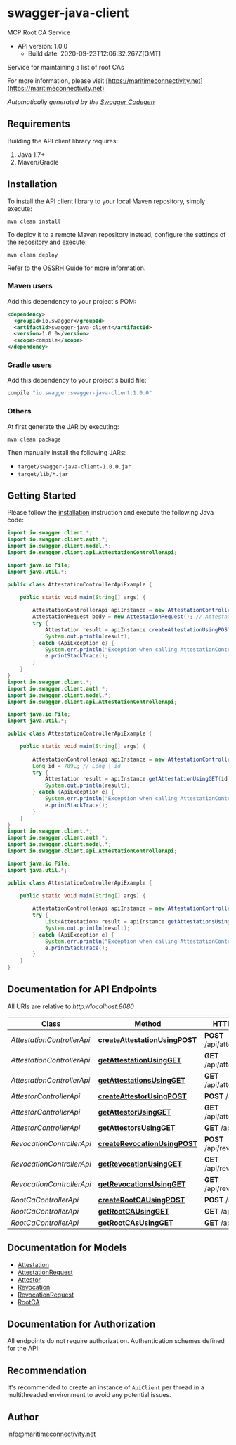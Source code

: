 # swagger-java-client

MCP Root CA Service
- API version: 1.0.0
  - Build date: 2020-09-23T12:06:32.267Z[GMT]

Service for maintaining a list of root CAs

  For more information, please visit [https://maritimeconnectivity.net](https://maritimeconnectivity.net)

*Automatically generated by the [Swagger Codegen](https://github.com/swagger-api/swagger-codegen)*


## Requirements

Building the API client library requires:
1. Java 1.7+
2. Maven/Gradle

## Installation

To install the API client library to your local Maven repository, simply execute:

```shell
mvn clean install
```

To deploy it to a remote Maven repository instead, configure the settings of the repository and execute:

```shell
mvn clean deploy
```

Refer to the [OSSRH Guide](http://central.sonatype.org/pages/ossrh-guide.html) for more information.

### Maven users

Add this dependency to your project's POM:

```xml
<dependency>
  <groupId>io.swagger</groupId>
  <artifactId>swagger-java-client</artifactId>
  <version>1.0.0</version>
  <scope>compile</scope>
</dependency>
```

### Gradle users

Add this dependency to your project's build file:

```groovy
compile "io.swagger:swagger-java-client:1.0.0"
```

### Others

At first generate the JAR by executing:

```shell
mvn clean package
```

Then manually install the following JARs:

* `target/swagger-java-client-1.0.0.jar`
* `target/lib/*.jar`

## Getting Started

Please follow the [installation](#installation) instruction and execute the following Java code:

```java
import io.swagger.client.*;
import io.swagger.client.auth.*;
import io.swagger.client.model.*;
import io.swagger.client.api.AttestationControllerApi;

import java.io.File;
import java.util.*;

public class AttestationControllerApiExample {

    public static void main(String[] args) {
        
        AttestationControllerApi apiInstance = new AttestationControllerApi();
        AttestationRequest body = new AttestationRequest(); // AttestationRequest | 
        try {
            Attestation result = apiInstance.createAttestationUsingPOST(body);
            System.out.println(result);
        } catch (ApiException e) {
            System.err.println("Exception when calling AttestationControllerApi#createAttestationUsingPOST");
            e.printStackTrace();
        }
    }
}
import io.swagger.client.*;
import io.swagger.client.auth.*;
import io.swagger.client.model.*;
import io.swagger.client.api.AttestationControllerApi;

import java.io.File;
import java.util.*;

public class AttestationControllerApiExample {

    public static void main(String[] args) {
        
        AttestationControllerApi apiInstance = new AttestationControllerApi();
        Long id = 789L; // Long | id
        try {
            Attestation result = apiInstance.getAttestationUsingGET(id);
            System.out.println(result);
        } catch (ApiException e) {
            System.err.println("Exception when calling AttestationControllerApi#getAttestationUsingGET");
            e.printStackTrace();
        }
    }
}
import io.swagger.client.*;
import io.swagger.client.auth.*;
import io.swagger.client.model.*;
import io.swagger.client.api.AttestationControllerApi;

import java.io.File;
import java.util.*;

public class AttestationControllerApiExample {

    public static void main(String[] args) {
        
        AttestationControllerApi apiInstance = new AttestationControllerApi();
        try {
            List<Attestation> result = apiInstance.getAttestationsUsingGET();
            System.out.println(result);
        } catch (ApiException e) {
            System.err.println("Exception when calling AttestationControllerApi#getAttestationsUsingGET");
            e.printStackTrace();
        }
    }
}
```

## Documentation for API Endpoints

All URIs are relative to *http://localhost:8080*

Class | Method | HTTP request | Description
------------ | ------------- | ------------- | -------------
*AttestationControllerApi* | [**createAttestationUsingPOST**](docs/AttestationControllerApi.md#createAttestationUsingPOST) | **POST** /api/attestation | createAttestation
*AttestationControllerApi* | [**getAttestationUsingGET**](docs/AttestationControllerApi.md#getAttestationUsingGET) | **GET** /api/attestation/{id} | getAttestation
*AttestationControllerApi* | [**getAttestationsUsingGET**](docs/AttestationControllerApi.md#getAttestationsUsingGET) | **GET** /api/attestations | getAttestations
*AttestorControllerApi* | [**createAttestorUsingPOST**](docs/AttestorControllerApi.md#createAttestorUsingPOST) | **POST** /api/attestor | createAttestor
*AttestorControllerApi* | [**getAttestorUsingGET**](docs/AttestorControllerApi.md#getAttestorUsingGET) | **GET** /api/attestor/{id} | getAttestor
*AttestorControllerApi* | [**getAttestorsUsingGET**](docs/AttestorControllerApi.md#getAttestorsUsingGET) | **GET** /api/attestors | getAttestors
*RevocationControllerApi* | [**createRevocationUsingPOST**](docs/RevocationControllerApi.md#createRevocationUsingPOST) | **POST** /api/revocation | createRevocation
*RevocationControllerApi* | [**getRevocationUsingGET**](docs/RevocationControllerApi.md#getRevocationUsingGET) | **GET** /api/revocation/{id} | getRevocation
*RevocationControllerApi* | [**getRevocationsUsingGET**](docs/RevocationControllerApi.md#getRevocationsUsingGET) | **GET** /api/revocations | getRevocations
*RootCaControllerApi* | [**createRootCAUsingPOST**](docs/RootCaControllerApi.md#createRootCAUsingPOST) | **POST** /api/root | createRootCA
*RootCaControllerApi* | [**getRootCAUsingGET**](docs/RootCaControllerApi.md#getRootCAUsingGET) | **GET** /api/root/{id} | getRootCA
*RootCaControllerApi* | [**getRootCAsUsingGET**](docs/RootCaControllerApi.md#getRootCAsUsingGET) | **GET** /api/roots | getRootCAs

## Documentation for Models

 - [Attestation](docs/Attestation.md)
 - [AttestationRequest](docs/AttestationRequest.md)
 - [Attestor](docs/Attestor.md)
 - [Revocation](docs/Revocation.md)
 - [RevocationRequest](docs/RevocationRequest.md)
 - [RootCA](docs/RootCA.md)

## Documentation for Authorization

All endpoints do not require authorization.
Authentication schemes defined for the API:

## Recommendation

It's recommended to create an instance of `ApiClient` per thread in a multithreaded environment to avoid any potential issues.

## Author

info@maritimeconnectivity.net
